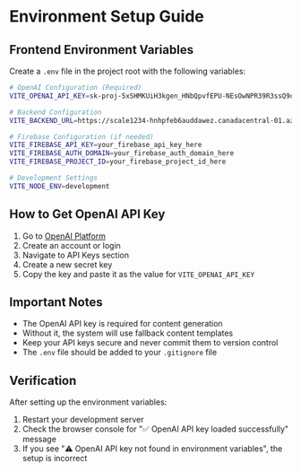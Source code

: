 # Environment Setup Guide

## Frontend Environment Variables

Create a `.env` file in the project root with the following variables:

```bash
# OpenAI Configuration (Required)
VITE_OPENAI_API_KEY=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

# Backend Configuration
VITE_BACKEND_URL=https://scale1234-hnhpfeb6auddawez.canadacentral-01.azurewebsites.net

# Firebase Configuration (if needed)
VITE_FIREBASE_API_KEY=your_firebase_api_key_here
VITE_FIREBASE_AUTH_DOMAIN=your_firebase_auth_domain_here
VITE_FIREBASE_PROJECT_ID=your_firebase_project_id_here

# Development Settings
VITE_NODE_ENV=development
```

## How to Get OpenAI API Key

1. Go to [OpenAI Platform](https://platform.openai.com/)
2. Create an account or login
3. Navigate to API Keys section
4. Create a new secret key
5. Copy the key and paste it as the value for `VITE_OPENAI_API_KEY`

## Important Notes

- The OpenAI API key is required for content generation
- Without it, the system will use fallback content templates
- Keep your API keys secure and never commit them to version control
- The `.env` file should be added to your `.gitignore` file

## Verification

After setting up the environment variables:

1. Restart your development server
2. Check the browser console for "✅ OpenAI API key loaded successfully" message
3. If you see "⚠️ OpenAI API key not found in environment variables", the setup is incorrect
